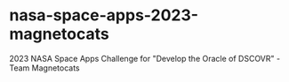 # nasa-space-apps-2023-magnetocats
2023 NASA Space Apps Challenge for "Develop the Oracle of DSCOVR" - Team Magnetocats
